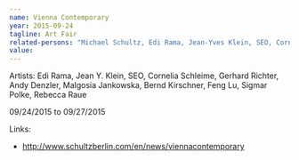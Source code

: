 ```yaml
---
name: Vienna Contemporary
year: 2015-09-24
tagline: Art Fair
related-persons: "Michael Schultz, Edi Rama, Jean-Yves Klein, SEO, Cornelia Schleime, Gerhard Richter, Andy Denzler, Malgosia Jankowska, Bernd Kirschner, Feng Lu, Sigmar Polke, Rebecca Raue"
value:
---
```

Artists: Edi Rama, Jean Y. Klein, SEO, Cornelia Schleime, Gerhard Richter, Andy Denzler, Malgosia Jankowska, Bernd Kirschner, Feng Lu, Sigmar Polke, Rebecca Raue

09/24/2015 to 09/27/2015

Links:
* <http://www.schultzberlin.com/en/news/viennacontemporary>
